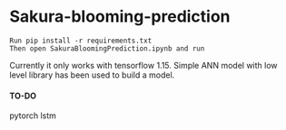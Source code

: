 # Sakura-blooming-prediction

``` 
Run pip install -r requirements.txt
Then open SakuraBloomingPrediction.ipynb and run
```
Currently it only works with tensorflow 1.15. Simple ANN model with low level library has been used to build a model.

#### TO-DO
pytorch
lstm
